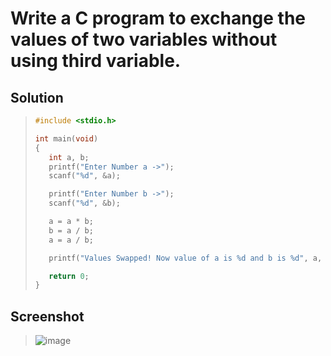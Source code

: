 # Write a C program to exchange the values of two variables without using third variable.
## Solution
>```c
>#include <stdio.h>
>
>int main(void)
>{
>    int a, b;
>    printf("Enter Number a ->");
>    scanf("%d", &a);
>
>    printf("Enter Number b ->");
>    scanf("%d", &b);
>
>    a = a * b;
>    b = a / b;
>    a = a / b;
>
>    printf("Values Swapped! Now value of a is %d and b is %d", a, b);
>
>    return 0;
>}
>```

## Screenshot
>![image](https://user-images.githubusercontent.com/96988507/151669011-6bc320cd-515d-465a-804f-ab7f5dc2994c.png)
